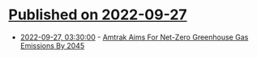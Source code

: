 # [Published on 2022-09-27](index.md)

* [2022-09-27, 03:30:00](https://tech.slashdot.org/story/22/09/26/2238201/amtrak-aims-for-net-zero-greenhouse-gas-emissions-by-2045?utm_source=rss1.0mainlinkanon&utm_medium=feed) - [Amtrak Aims For Net-Zero Greenhouse Gas Emissions By 2045](https://tech.slashdot.org/story/22/09/26/2238201/amtrak-aims-for-net-zero-greenhouse-gas-emissions-by-2045?utm_source=rss1.0mainlinkanon&utm_medium=feed)
